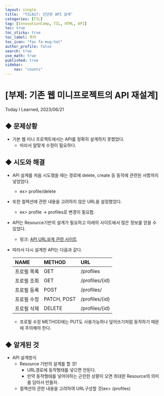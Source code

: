```yaml
---
layout: single
title:  "TIL017: 간단한 API 설계"
categories: [TIL]
tag: [InnovationCamp, TIL, HTML, API] 
toc: true
toc_sticky: true
toc_label: 목차
toc_icon: "fas fa-mug-hot"
author_profile: false
search: true
use_math: true
published: true
sidebar:
    nav: "counts"
---
```


# [부제: 기존 웹 미니프로젝트의 API 재설계]
Today I Learned, 2023/06/21

## ◆ 문제상황
- 기본 웹 미니 프로젝트에서는 API를 정확히 설계하지 못했었다.
  - 따라서 알맞게 수정이 필요하다.

## ◆ 시도와 해결

- API 설계를 처음 시도했을 때는 경로에 delete, create 등 동작에 관련된 사항까지 넣었었다.
  - ex> profile/delete
- 또한 컬렉션에 관한 내용을 고려하지 않은 URL을 설정했었다.
  - ex> profile -> profiles로 변경이 필요함.
- API는 Resource기반의 설계가 필요하고 아래의 사이트에서 많은 정보를 얻을 수 있었다.
  - 링크: [API URL설계 관련 사이트](https://restfulapi.net/resource-naming/) 
- 따라서 다시 설계한 API는 다음과 같다.

  |NAME|METHOD|URL|
  |:---|:---|:---|
  |프로필 목록|GET|/profiles|
  |프로필 조회|GET|/profiles/{id}|
  |프로필 등록|POST|/profiles/|
  |프로필 수정|PATCH, POST|/profiles/{id}|
  |프로필 삭제|DELETE|/profiles/{id}|

  - 프로필 수정 METHOD에는 PUT도 사용가능하나 덮어쓰기처럼 동작하기 때문에 주의해야 한다.

## ◆ 알게된 것
- API 설계방식
  - Resource 기반의 설계를 할 것!
    - URL경로에 동작형태를 넣으면 안된다.
    - 만약 동작형태를 넣어야하는 곤란한 상황이 오면 최대한 Resource의 의미를 담아서 만들자.
  - 컬렉션의 관한 내용을 고려하여 URL구성할 것(ex> /profiles)